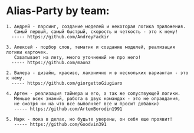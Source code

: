 # Alias-Party by team:
    
    1. Андрей - парсинг, создание моделей и некоторая логика приложения. 
       Самый первый, самый быстрый, скорость и четкость - это к нему! 
      ----- https://github.com/AndreyFackir
      
    3. Алексей - подбор слов, тематик и создание моделей, реализация логики карточек.
       Схватывает на лету, много уточнений не про него! 
      ----- https://github.com/maonz
      
    2. Валера - дизайн, красиво, лаконично и в нескольких вариантах - это к нему. 
      ----- https://github.com/giorgettoGiugiaro
      
    4. Артем - реализация таймера и его, а так же сопуствующей логики. 
       Меньше всех знаний, работа в двух командах - это не оправдания, 
       не смотря ни на что все выполняет все и просит добавки) 
       ----- https://github.com/ArtemBorodin1991

    5. Марк - пока в делах, но будьте уверены, он себя еще проявит! 
       ----- https://github.com/Goodvin391

